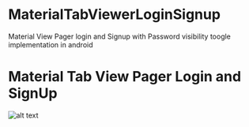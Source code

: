 # MaterialTabViewerLoginSignup
Material View Pager login and Signup with Password visibility toogle implementation in android
<h1>Material Tab View Pager Login and SignUp</h1>
<img src="/developerankitkumar/MaterialTabViewerLoginSignup/blob/master/screenshots/Screenshot_20180324-134046.png" alt="alt text" style="max-width:100%;">
